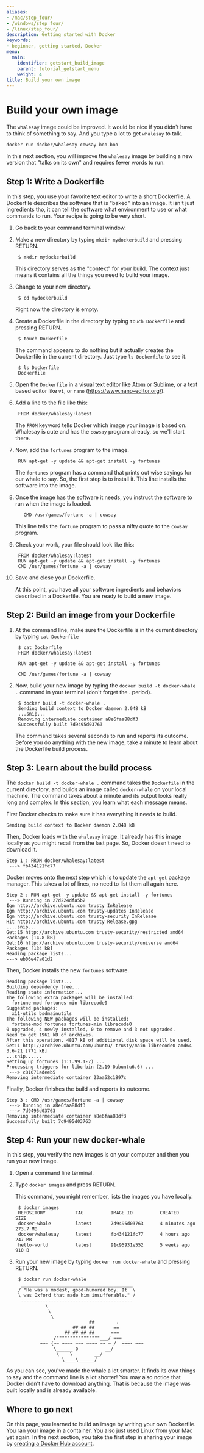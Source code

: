 ```yaml
---
aliases:
- /mac/step_four/
- /windows/step_four/
- /linux/step_four/
description: Getting started with Docker
keywords:
- beginner, getting started, Docker
menu:
  main:
    identifier: getstart_build_image
    parent: tutorial_getstart_menu
    weight: 4
title: Build your own image
---
```


# Build your own image

The `whalesay` image could be improved. It would be nice if you didn't have to
think of something to say. And you type a lot to get `whalesay` to talk.

    docker run docker/whalesay cowsay boo-boo

In this next section, you will improve the `whalesay` image by building a new version that "talks on its own" and requires fewer words to run.

## Step 1: Write a Dockerfile

In this step, you use your favorite text editor to write a short Dockerfile.  A
Dockerfile describes the software that is "baked" into an image. It isn't just
ingredients tho, it can tell the software what environment to use or what
commands to run. Your recipe is going to be very short.

1. Go back to your command terminal window.

2. Make a new directory by typing `mkdir mydockerbuild` and pressing RETURN.

        $ mkdir mydockerbuild

    This directory serves as the "context" for your build. The context just means it contains all the things you need to build your image.

3. Change to your new directory.

        $ cd mydockerbuild

    Right now the directory is empty.

4. Create a Dockerfile in the directory by typing `touch Dockerfile` and pressing RETURN.

        $ touch Dockerfile

    The command appears to do nothing but it actually creates the Dockerfile in the current directory.  Just type `ls Dockerfile` to see it.

        $ ls Dockerfile
        Dockerfile

5. Open the `Dockerfile` in a visual text editor like <a href="https://atom.io/" target="_blank">Atom</a> or <a href="https://www.sublimetext.com/" target="_blank">Sublime</a>, or a text based editor like `vi`, or `nano` (https://www.nano-editor.org/).

6. Add a line to the file like this:

        FROM docker/whalesay:latest

      The `FROM` keyword tells Docker which image your image is based on. Whalesay is cute and has the `cowsay` program already, so we'll start there.

7. Now, add the `fortunes` program to the image.

        RUN apt-get -y update && apt-get install -y fortunes

      The `fortunes` program has a command that prints out wise sayings for our whale to say. So, the first step is to install it. This line installs the software into the image.

8. Once the image has the software it needs, you instruct the software to run
    when the image is loaded.

          CMD /usr/games/fortune -a | cowsay

    This line tells the `fortune` program to pass a nifty quote to the `cowsay` program.

9. Check your work, your file should look like this:

        FROM docker/whalesay:latest
        RUN apt-get -y update && apt-get install -y fortunes
        CMD /usr/games/fortune -a | cowsay

10. Save and close your Dockerfile.

    At this point, you have all your software ingredients and behaviors described in a Dockerfile. You are ready to build a new image.

## Step 2: Build an image from your Dockerfile

1. At the command line, make sure the Dockerfile is in the current directory by typing `cat Dockerfile`

        $ cat Dockerfile
        FROM docker/whalesay:latest

        RUN apt-get -y update && apt-get install -y fortunes

        CMD /usr/games/fortune -a | cowsay

2. Now, build your new image by typing the `docker build -t docker-whale .` command in your terminal (don't forget the . period).

        $ docker build -t docker-whale .
        Sending build context to Docker daemon 2.048 kB
        ...snip...
        Removing intermediate container a8e6faa88df3
        Successfully built 7d9495d03763

	  The command takes several seconds to run and reports its outcome. Before
    you do anything with the new image, take a minute to learn about the
    Dockerfile build process.

## Step 3: Learn about the build process

The `docker build -t docker-whale .` command takes the `Dockerfile` in the
current directory, and builds an image called `docker-whale` on your local
machine. The command takes about a minute and its output looks really long and
complex. In this section, you learn what each message means.

First Docker checks to make sure it has everything it needs to build.

    Sending build context to Docker daemon 2.048 kB

Then, Docker loads with the `whalesay` image.	It already has this image
locally as you might recall from the last page. So, Docker doesn't need to
download it.

    Step 1 : FROM docker/whalesay:latest
     ---> fb434121fc77

Docker moves onto the next step which is to update the `apt-get` package
manager. This takes a lot of lines, no need to list them all again here.

    Step 2 : RUN apt-get -y update && apt-get install -y fortunes
     ---> Running in 27d224dfa5b2
    Ign http://archive.ubuntu.com trusty InRelease
    Ign http://archive.ubuntu.com trusty-updates InRelease
    Ign http://archive.ubuntu.com trusty-security InRelease
    Hit http://archive.ubuntu.com trusty Release.gpg
    ....snip...
    Get:15 http://archive.ubuntu.com trusty-security/restricted amd64 Packages [14.8 kB]
    Get:16 http://archive.ubuntu.com trusty-security/universe amd64 Packages [134 kB]
    Reading package lists...
    ---> eb06e47a01d2

Then, Docker installs the new `fortunes` software.

    Reading package lists...
    Building dependency tree...
    Reading state information...
    The following extra packages will be installed:
      fortune-mod fortunes-min librecode0
    Suggested packages:
      x11-utils bsdmainutils
    The following NEW packages will be installed:
      fortune-mod fortunes fortunes-min librecode0
    0 upgraded, 4 newly installed, 0 to remove and 3 not upgraded.
    Need to get 1961 kB of archives.
    After this operation, 4817 kB of additional disk space will be used.
    Get:1 http://archive.ubuntu.com/ubuntu/ trusty/main librecode0 amd64 3.6-21 [771 kB]
    ...snip......
    Setting up fortunes (1:1.99.1-7) ...
    Processing triggers for libc-bin (2.19-0ubuntu6.6) ...
     ---> c81071adeeb5
    Removing intermediate container 23aa52c1897c

Finally, Docker finishes the build and reports its outcome.		

    Step 3 : CMD /usr/games/fortune -a | cowsay
     ---> Running in a8e6faa88df3
     ---> 7d9495d03763
    Removing intermediate container a8e6faa88df3
    Successfully built 7d9495d03763


## Step 4: Run your new docker-whale

In this step, you verify the new images is on your computer and then you run your new image.

1. Open a command line terminal.

2. Type `docker images` and press RETURN.

    This command, you might remember, lists the images you have locally.

        $ docker images
        REPOSITORY           TAG          IMAGE ID          CREATED             SIZE
        docker-whale         latest       7d9495d03763      4 minutes ago       273.7 MB
        docker/whalesay      latest       fb434121fc77      4 hours ago         247 MB
        hello-world          latest       91c95931e552      5 weeks ago         910 B

3. Run your new image by typing `docker run docker-whale` and pressing RETURN.

        $ docker run docker-whale
         _________________________________________
        / "He was a modest, good-humored boy. It  \
        \ was Oxford that made him insufferable." /
         -----------------------------------------
                  \
                   \
                    \     
                                  ##        .            
                            ## ## ##       ==            
                         ## ## ## ##      ===            
                     /""""""""""""""""___/ ===        
                ~~~ {~~ ~~~~ ~~~ ~~~~ ~~ ~ /  ===- ~~~   
                     \______ o          __/            
                      \    \        __/             
                        \____\______/   

As you can see, you've made the whale a lot smarter. It finds its own
things to say and the command line is a lot shorter!  You may also notice
that Docker didn't have to download anything.  That is because the image was
built locally and is already available.

## Where to go next

On this page, you learned to build an image by writing your own Dockerfile.
You ran your image in a container. You also just used Linux from your Mac yet
again. In the next section, you take the first step in sharing your image by
[creating a Docker Hub account](step_five.md).


&nbsp;

